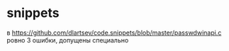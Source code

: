 # snippets

в https://github.com/dlartsev/code.snippets/blob/master/passwdwinapi.c ровно 3 ошибки, допущены специально
